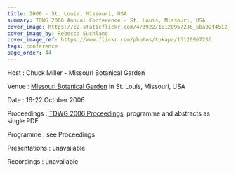 ```yaml
---
title: 2006 - St. Louis, Missouri, USA
summary: TDWG 2006 Annual Conference - St. Louis, Missouri, USA
cover_image: https://c2.staticflickr.com/4/3922/15120967236_5ba02f4512_b.jpg
cover_image_by: Rebecca Suchland
cover_image_ref: https://www.flickr.com/photos/tokapa/15120967236
tags: conference
page_order: 44
---
```


Host
: Chuck Miller - Missouri Botanical Garden

Venue
: [Missouri Botanical Garden](http://www.missouribotanicalgarden.org/) in St. Louis, Missouri, USA

Date
: 16-22 October 2006

Proceedings
: [TDWG 2006 Proceedings](https://static.tdwg.org/conferences/2006/tdwg_2006_proceedings.pdf), programme and abstracts as single PDF

Programme
: see Proceedings

Presentations
: unavailable

Recordings
: unavailable
